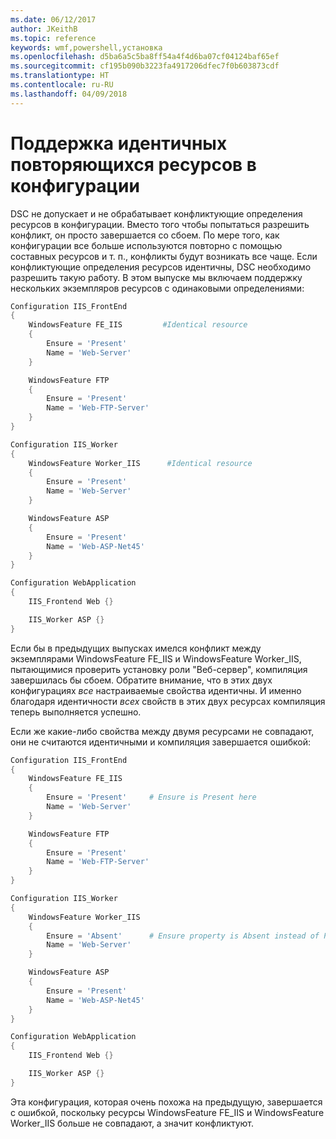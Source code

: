 ```yaml
---
ms.date: 06/12/2017
author: JKeithB
ms.topic: reference
keywords: wmf,powershell,установка
ms.openlocfilehash: d5ba6a5c5ba8ff54a4f4d6ba07cf04124baf65ef
ms.sourcegitcommit: cf195b090b3223fa4917206dfec7f0b603873cdf
ms.translationtype: HT
ms.contentlocale: ru-RU
ms.lasthandoff: 04/09/2018
---
```

# <a name="allowing-for-identical-duplicate-resources-in-a-configuration"></a>Поддержка идентичных повторяющихся ресурсов в конфигурации

DSC не допускает и не обрабатывает конфликтующие определения ресурсов в конфигурации. Вместо того чтобы попытаться разрешить конфликт, он просто завершается со сбоем. По мере того, как конфигурации все больше используются повторно с помощью составных ресурсов и т. п., конфликты будут возникать все чаще. Если конфликтующие определения ресурсов идентичны, DSC необходимо разрешить такую работу. В этом выпуске мы включаем поддержку нескольких экземпляров ресурсов с одинаковыми определениями:

```powershell
Configuration IIS_FrontEnd
{
    WindowsFeature FE_IIS         #Identical resource
    {
        Ensure = 'Present'
        Name = 'Web-Server'
    }

    WindowsFeature FTP
    {
        Ensure = 'Present'
        Name = 'Web-FTP-Server'
    }
}

Configuration IIS_Worker
{
    WindowsFeature Worker_IIS      #Identical resource
    {
        Ensure = 'Present'
        Name = 'Web-Server'
    }

    WindowsFeature ASP
    {
        Ensure = 'Present'
        Name = 'Web-ASP-Net45'
    }
}

Configuration WebApplication
{
    IIS_Frontend Web {}

    IIS_Worker ASP {}
}
```

Если бы в предыдущих выпусках имелся конфликт между экземплярами WindowsFeature FE_IIS и WindowsFeature Worker_IIS, пытающимися проверить установку роли "Веб-сервер", компиляция завершилась бы сбоем. Обратите внимание, что в этих двух конфигурациях *все* настраиваемые свойства идентичны. И именно благодаря идентичности *всех* свойств в этих двух ресурсах компиляция теперь выполняется успешно.

Если же какие-либо свойства между двумя ресурсами не совпадают, они не считаются идентичными и компиляция завершается ошибкой:

```powershell
Configuration IIS_FrontEnd
{
    WindowsFeature FE_IIS
    {
        Ensure = 'Present'     # Ensure is Present here
        Name = 'Web-Server'
    }

    WindowsFeature FTP
    {
        Ensure = 'Present'
        Name = 'Web-FTP-Server'
    }
}

Configuration IIS_Worker
{
    WindowsFeature Worker_IIS
    {
        Ensure = 'Absent'      # Ensure property is Absent instead of Present
        Name = 'Web-Server'
    }

    WindowsFeature ASP
    {
        Ensure = 'Present'
        Name = 'Web-ASP-Net45'
    }
}

Configuration WebApplication
{
    IIS_Frontend Web {}

    IIS_Worker ASP {}
}
```

Эта конфигурация, которая очень похожа на предыдущую, завершается с ошибкой, поскольку ресурсы WindowsFeature FE_IIS и WindowsFeature Worker_IIS больше не совпадают, а значит конфликтуют.